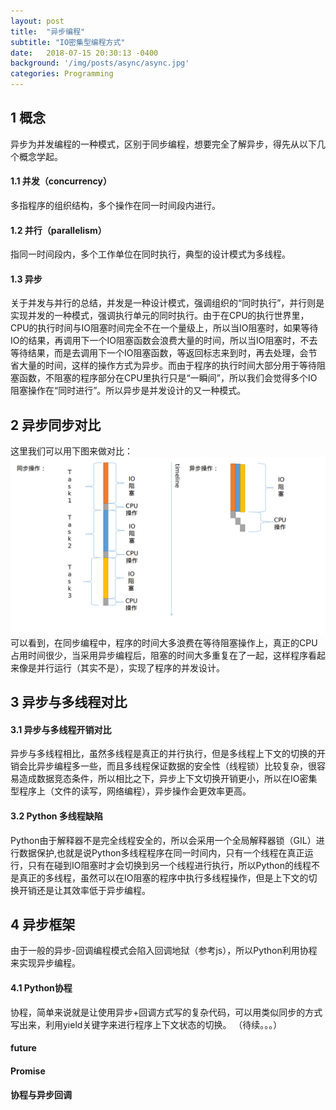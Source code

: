 ```yaml
---
layout: post
title:  "异步编程"
subtitle: "IO密集型编程方式"
date:   2018-07-15 20:30:13 -0400
background: '/img/posts/async/async.jpg'
categories: Programming
---
```

## 1 概念
异步为并发编程的一种模式，区别于同步编程，想要完全了解异步，得先从以下几个概念学起。

#### 1.1 并发（concurrency）
多指程序的组织结构，多个操作在同一时间段内进行。

#### 1.2 并行（parallelism）
指同一时间段内，多个工作单位在同时执行，典型的设计模式为多线程。

#### 1.3 异步
关于并发与并行的总结，并发是一种设计模式，强调组织的“同时执行”，并行则是实现并发的一种模式，强调执行单元的同时执行。由于在CPU的执行世界里，CPU的执行时间与IO阻塞时间完全不在一个量级上，所以当IO阻塞时，如果等待IO的结果，再调用下一个IO阻塞函数会浪费大量的时间，所以当IO阻塞时，不去等待结果，而是去调用下一个IO阻塞函数，等返回标志来到时，再去处理，会节省大量的时间，这样的操作方式为异步。而由于程序的执行时间大部分用于等待阻塞函数，不阻塞的程序部分在CPU里执行只是“一瞬间”，所以我们会觉得多个IO阻塞操作在“同时进行”。所以异步是并发设计的又一种模式。

## 2 异步同步对比
这里我们可以用下图来做对比：
![异步同步比较](/img/posts/async/async_sync.png)
可以看到，在同步编程中，程序的时间大多浪费在等待阻塞操作上，真正的CPU占用时间很少，当采用异步编程后，阻塞的时间大多重复在了一起，这样程序看起来像是并行运行（其实不是），实现了程序的并发设计。
## 3 异步与多线程对比
#### 3.1 异步与多线程开销对比
异步与多线程相比，虽然多线程是真正的并行执行，但是多线程上下文的切换的开销会比异步编程多一些，而且多线程保证数据的安全性（线程锁）比较复杂，很容易造成数据竞态条件，所以相比之下，异步上下文切换开销更小，所以在IO密集型程序上（文件的读写，网络编程），异步操作会更效率更高。

#### 3.2 Python 多线程缺陷
Python由于解释器不是完全线程安全的，所以会采用一个全局解释器锁（GIL）进行数据保护,也就是说Python多线程程序在同一时间内，只有一个线程在真正运行，只有在碰到IO阻塞时才会切换到另一个线程进行执行，所以Python的线程不是真正的多线程，虽然可以在IO阻塞的程序中执行多线程操作，但是上下文的切换开销还是让其效率低于异步编程。

## 4 异步框架
由于一般的异步-回调编程模式会陷入回调地狱（参考js），所以Python利用协程来实现异步编程。

#### 4.1 Python协程
协程，简单来说就是让使用异步+回调方式写的复杂代码，可以用类似同步的方式写出来，利用yield关键字来进行程序上下文状态的切换。
（待续。。。）

#### future
#### Promise
#### 协程与异步回调